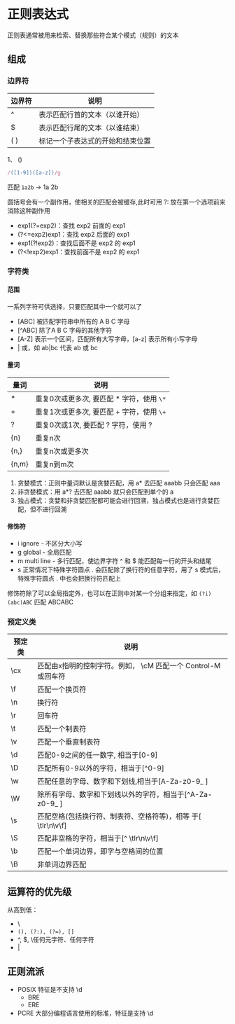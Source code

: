 # 正则表达式

正则表通常被用来检索、替换那些符合某个模式（规则）的文本

## 组成

### 边界符

| 边界符 | 说明                           |
| ------ | ------------------------------ |
| ^      | 表示匹配行首的文本（以谁开始） |
| $      | 表示匹配行尾的文本（以谁结束） |
( ) | 标记一个子表达式的开始和结束位置

1、 ()

```js
/([1-9])([a-z])/g
```

匹配 `1a2b` -> 1a 2b

圆括号会有一个副作用，使相关的匹配会被缓存,此时可用 ?: 放在第一个选项前来消除这种副作用

- exp1(?=exp2)：查找 exp2 前面的 exp1
- (?<=exp2)exp1：查找 exp2 后面的 exp1
- exp1(?!exp2)：查找后面不是 exp2 的 exp1
- (?<!exp2)exp1：查找前面不是 exp2 的 exp1

### 字符类

#### 范围

一系列字符可供选择，只要匹配其中一个就可以了

- [ABC] 被匹配字符串中所有的 A B C 字母
- [^ABC] 除了A B C 字母的其他字符
- [A-Z] 表示一个区间，匹配所有大写字母，[a-z] 表示所有小写字母
- | 或，如 ab|bc 代表 ab 或 bc

#### 量词

| 量词  | 说明            |
| ----- | --------------- |
| *     | 重复0次或更多次, 要匹配 * 字符，使用 `\*` |
| +     | 重复1次或更多次, 要匹配 + 字符，使用 `\+` |
| ?     | 重复0次或1次, 要匹配 ? 字符，使用 \?    |
| {n}   | 重复n次         |
| {n,}  | 重复n次或更多次 |
| {n,m} | 重复n到m次      |

1. 贪婪模式：正则中量词默认是贪婪匹配，用 a* 去匹配 aaabb 只会匹配 aaa
2. 非贪婪模式：用 a*? 去匹配 aaabb 就只会匹配到单个的 a
3. 独占模式：贪婪和非贪婪匹配都可能会进行回溯，独占模式也是进行贪婪匹配，但不进行回溯

#### 修饰符

- i ignore - 不区分大小写
- g global - 全局匹配
- m multi line - 多行匹配，使边界字符 ^ 和 $ 能匹配每一行的开头和结尾
- s 正常情况下特殊字符圆点 . 会匹配除了换行符的任意字符，用了 s 模式后，特殊字符圆点 . 中也会把换行符匹配上

修饰符除了可以全局指定外，也可以在正则中对某一个分组来指定，如 `(?i)(abc)ABC` 匹配 ABCABC

### 预定义类

预定类 | 说明
--- | ---------------------------------------
\cx | 匹配由x指明的控制字符。例如， \cM 匹配一个 Control-M 或回车符
\f  | 匹配一个换页符
\n  | 换行符
\r  | 回车符
\t  | 匹配一个制表符
\v  | 匹配一个垂直制表符
\d  | 匹配0-9之间的任一数字, 相当于[0-9]
\D  | 匹配所有0-9以外的字符，相当于[^0-9]
\w  | 匹配任意的字母、数字和下划线,相当于[A-Za-z0-9_ ]
\W  | 除所有字母、数字和下划线以外的字符，相当于[^A-Za-z0-9_ ]
\s  | 匹配空格(包括换行符、制表符、空格符等)，相等 于[ \tlr\n\v\f]
\S  | 匹配非空格的字符，相当于[^ \tlr\n\v\f]
\b | 匹配一个单词边界，即字与空格间的位置
\B | 非单词边界匹配

## 运算符的优先级

从高到低：

- \
- `(), (?:), (?=), []`
- ^, $, \任何元字符、任何字符
- |

## 正则流派

- POSIX 特征是不支持 \d
  - BRE
  - ERE
- PCRE 大部分编程语言使用的标准，特征是支持 \d

